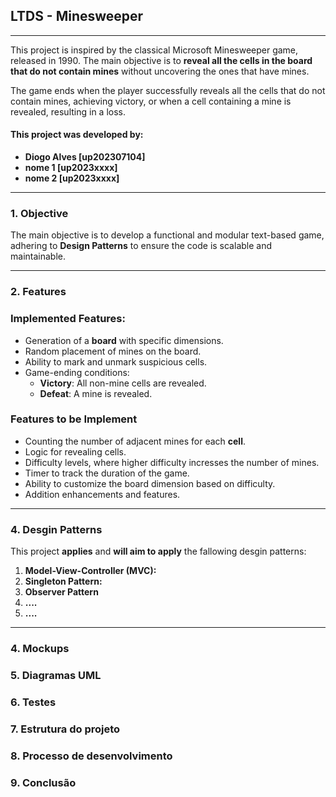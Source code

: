 ## **LTDS - Minesweeper**

---
 This project is inspired by the classical Microsoft Minesweeper game, released in 1990. 
The main objective is to **reveal all the cells in the board that do not contain mines** without
uncovering the ones that have mines.
  
The game ends when the player successfully reveals all the cells that do not contain mines, achieving 
victory, or when a cell containing a mine is revealed, resulting in a loss.

#### **This project was developed by:** 
- **Diogo Alves [up202307104]**
- **nome 1 [up2023xxxx]**
- **nome 2 [up2023xxxx]**
---

### **1. Objective**

The main objective is to develop a functional and modular text-based game, adhering to 
**Design Patterns** to ensure the code is scalable and maintainable.

---

### **2. Features**

### **Implemented Features:**
- Generation of a **board** with specific dimensions.
- Random placement of mines on the board.
- Ability to mark and unmark suspicious cells.
- Game-ending conditions:
  - **Victory**: All non-mine cells are revealed.
  - **Defeat**: A mine is revealed.

### **Features to be Implement**
- Counting the number of adjacent mines for each **cell**.
- Logic for revealing cells.
- Difficulty levels, where higher difficulty incresses the number of mines.
- Timer to track the duration of the game.
- Ability to customize the board dimension based on difficulty.
- Addition enhancements and features.

---

### **4. Desgin Patterns**

This project **applies** and **will aim to apply** the fallowing desgin patterns:

1. **Model-View-Controller (MVC):**
2. **Singleton Pattern:**
3. **Observer Pattern**
4.  **....**
5. **....**

---

### **4. Mockups**

### **5. Diagramas UML**

### **6. Testes**

### **7. Estrutura do projeto**

### **8. Processo de desenvolvimento**

### **9. Conclusão**